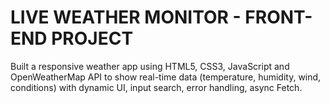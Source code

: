 # LIVE WEATHER MONITOR - FRONT-END PROJECT
Built a responsive weather app using HTML5, CSS3, JavaScript and OpenWeatherMap API to show real-time data (temperature, humidity, wind, conditions) with dynamic UI, input search, error handling, async Fetch. 
